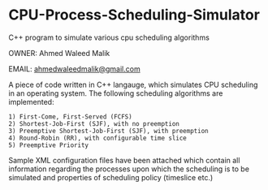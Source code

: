 # CPU-Process-Scheduling-Simulator
C++ program to simulate various cpu scheduling algorithms

OWNER: Ahmed Waleed Malik


EMAIL: ahmedwaleedmalik@gmail.com

A piece of code written in C++ langauge, which simulates CPU scheduling in an operating system. The 
following scheduling algorithms are implemented:

    1) First-Come, First-Served (FCFS)
    2) Shortest-Job-First (SJF), with no preemption
    3) Preemptive Shortest-Job-First (SJF), with preemption
    4) Round-Robin (RR), with configurable time slice
    5) Preemptive Priority

Sample XML configuration files have been attached which contain all information regarding the processes upon which the scheduling is to 
be simulated and properties of scheduling policy (timeslice etc.)

